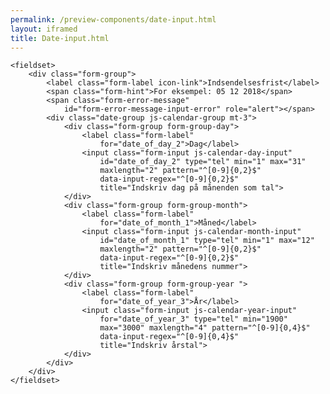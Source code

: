 ```yaml
--- 
permalink: /preview-components/date-input.html
layout: iframed 
title: Date-input.html
---
```

<div class="container">

    <fieldset>
        <div class="form-group">
            <label class="form-label icon-link">Indsendelsesfrist</label>
            <span class="form-hint">For eksempel: 05 12 2018</span>
            <span class="form-error-message"
                id="form-error-message-input-error" role="alert"></span>
            <div class="date-group js-calendar-group mt-3">
                <div class="form-group form-group-day">
                    <label class="form-label"
                        for="date_of_day_2">Dag</label>
                    <input class="form-input js-calendar-day-input"
                        id="date_of_day_2" type="tel" min="1" max="31"
                        maxlength="2" pattern="^[0-9]{0,2}$"
                        data-input-regex="^[0-9]{0,2}$"
                        title="Indskriv dag på månenden som tal">
                </div>
                <div class="form-group form-group-month">
                    <label class="form-label"
                        for="date_of_month_1">Måned</label>
                    <input class="form-input js-calendar-month-input"
                        id="date_of_month_1" type="tel" min="1" max="12"
                        maxlength="2" pattern="^[0-9]{0,2}$"
                        data-input-regex="^[0-9]{0,2}$"
                        title="Indskriv månedens nummer">
                </div>
                <div class="form-group form-group-year ">
                    <label class="form-label"
                        for="date_of_year_3">År</label>
                    <input class="form-input js-calendar-year-input"
                        for="date_of_year_3" type="tel" min="1900"
                        max="3000" maxlength="4" pattern="^[0-9]{0,4}$"
                        data-input-regex="^[0-9]{0,4}$"
                        title="Indskriv årstal">
                </div>
            </div>
        </div>
    </fieldset>

</div>